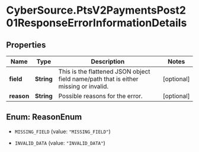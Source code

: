 # CyberSource.PtsV2PaymentsPost201ResponseErrorInformationDetails

## Properties
Name | Type | Description | Notes
------------ | ------------- | ------------- | -------------
**field** | **String** | This is the flattened JSON object field name/path that is either missing or invalid. | [optional] 
**reason** | **String** | Possible reasons for the error.  | [optional] 


<a name="ReasonEnum"></a>
## Enum: ReasonEnum


* `MISSING_FIELD` (value: `"MISSING_FIELD"`)

* `INVALID_DATA` (value: `"INVALID_DATA"`)




